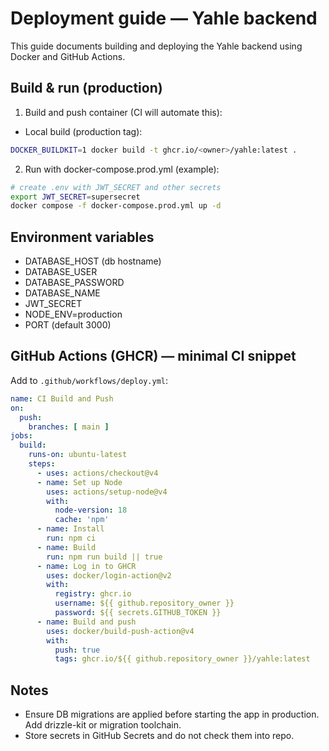 # Deployment guide — Yahle backend

This guide documents building and deploying the Yahle backend using Docker and GitHub Actions.

## Build & run (production)

1. Build and push container (CI will automate this):

- Local build (production tag):

```bash
DOCKER_BUILDKIT=1 docker build -t ghcr.io/<owner>/yahle:latest .
```

2. Run with docker-compose.prod.yml (example):

```bash
# create .env with JWT_SECRET and other secrets
export JWT_SECRET=supersecret
docker compose -f docker-compose.prod.yml up -d
```

## Environment variables

- DATABASE_HOST (db hostname)
- DATABASE_USER
- DATABASE_PASSWORD
- DATABASE_NAME
- JWT_SECRET
- NODE_ENV=production
- PORT (default 3000)

## GitHub Actions (GHCR) — minimal CI snippet

Add to `.github/workflows/deploy.yml`:

```yaml
name: CI Build and Push
on:
  push:
    branches: [ main ]
jobs:
  build:
    runs-on: ubuntu-latest
    steps:
      - uses: actions/checkout@v4
      - name: Set up Node
        uses: actions/setup-node@v4
        with:
          node-version: 18
          cache: 'npm'
      - name: Install
        run: npm ci
      - name: Build
        run: npm run build || true
      - name: Log in to GHCR
        uses: docker/login-action@v2
        with:
          registry: ghcr.io
          username: ${{ github.repository_owner }}
          password: ${{ secrets.GITHUB_TOKEN }}
      - name: Build and push
        uses: docker/build-push-action@v4
        with:
          push: true
          tags: ghcr.io/${{ github.repository_owner }}/yahle:latest
```

## Notes

- Ensure DB migrations are applied before starting the app in production. Add drizzle-kit or migration toolchain.
- Store secrets in GitHub Secrets and do not check them into repo.
